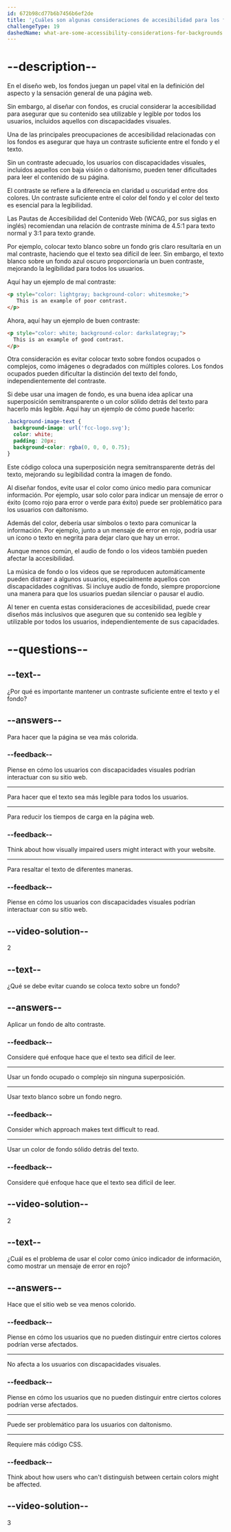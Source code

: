 ```yaml
---
id: 672b98cd77b6b7456b6ef2de
title: '¿Cuáles son algunas consideraciones de accesibilidad para los fondos?'
challengeType: 19
dashedName: what-are-some-accessibility-considerations-for-backgrounds
---
```


# --description--

En el diseño web, los fondos juegan un papel vital en la definición del aspecto y la sensación general de una página web.

Sin embargo, al diseñar con fondos, es crucial considerar la accesibilidad para asegurar que su contenido sea utilizable y legible por todos los usuarios, incluidos aquellos con discapacidades visuales.

Una de las principales preocupaciones de accesibilidad relacionadas con los fondos es asegurar que haya un contraste suficiente entre el fondo y el texto.

Sin un contraste adecuado, los usuarios con discapacidades visuales, incluidos aquellos con baja visión o daltonismo, pueden tener dificultades para leer el contenido de su página.

El contraste se refiere a la diferencia en claridad u oscuridad entre dos colores. Un contraste suficiente entre el color del fondo y el color del texto es esencial para la legibilidad.

Las Pautas de Accesibilidad del Contenido Web (WCAG, por sus siglas en inglés) recomiendan una relación de contraste mínima de 4.5:1 para texto normal y 3:1 para texto grande.

Por ejemplo, colocar texto blanco sobre un fondo gris claro resultaría en un mal contraste, haciendo que el texto sea difícil de leer. Sin embargo, el texto blanco sobre un fondo azul oscuro proporcionaría un buen contraste, mejorando la legibilidad para todos los usuarios.

Aquí hay un ejemplo de mal contraste:

```html
<p style="color: lightgray; background-color: whitesmoke;">
   This is an example of poor contrast.
</p>
```

Ahora, aquí hay un ejemplo de buen contraste:

```html
<p style="color: white; background-color: darkslategray;">
  This is an example of good contrast.
</p>
```

Otra consideración es evitar colocar texto sobre fondos ocupados o complejos, como imágenes o degradados con múltiples colores. Los fondos ocupados pueden dificultar la distinción del texto del fondo, independientemente del contraste.

Si debe usar una imagen de fondo, es una buena idea aplicar una superposición semitransparente o un color sólido detrás del texto para hacerlo más legible. Aquí hay un ejemplo de cómo puede hacerlo:

```css
.background-image-text {
  background-image: url('fcc-logo.svg');
  color: white;
  padding: 20px;
  background-color: rgba(0, 0, 0, 0.75);
}
```

Este código coloca una superposición negra semitransparente detrás del texto, mejorando su legibilidad contra la imagen de fondo.

Al diseñar fondos, evite usar el color como único medio para comunicar información. Por ejemplo, usar solo color para indicar un mensaje de error o éxito (como rojo para error o verde para éxito) puede ser problemático para los usuarios con daltonismo.

Además del color, debería usar símbolos o texto para comunicar la información. Por ejemplo, junto a un mensaje de error en rojo, podría usar un ícono o texto en negrita para dejar claro que hay un error.

Aunque menos común, el audio de fondo o los videos también pueden afectar la accesibilidad.

La música de fondo o los videos que se reproducen automáticamente pueden distraer a algunos usuarios, especialmente aquellos con discapacidades cognitivas. Si incluye audio de fondo, siempre proporcione una manera para que los usuarios puedan silenciar o pausar el audio.

Al tener en cuenta estas consideraciones de accesibilidad, puede crear diseños más inclusivos que aseguren que su contenido sea legible y utilizable por todos los usuarios, independientemente de sus capacidades.

# --questions--

## --text--

¿Por qué es importante mantener un contraste suficiente entre el texto y el fondo?

## --answers--

Para hacer que la página se vea más colorida.

### --feedback--

Piense en cómo los usuarios con discapacidades visuales podrían interactuar con su sitio web.

---

Para hacer que el texto sea más legible para todos los usuarios.

---

Para reducir los tiempos de carga en la página web.

### --feedback--

Think about how visually impaired users might interact with your website.

---

Para resaltar el texto de diferentes maneras.

### --feedback--

Piense en cómo los usuarios con discapacidades visuales podrían interactuar con su sitio web.

## --video-solution--

2

## --text--

¿Qué se debe evitar cuando se coloca texto sobre un fondo?

## --answers--

Aplicar un fondo de alto contraste.

### --feedback--

Considere qué enfoque hace que el texto sea difícil de leer.

---

Usar un fondo ocupado o complejo sin ninguna superposición.

---

Usar texto blanco sobre un fondo negro.

### --feedback--

Consider which approach makes text difficult to read.

---

Usar un color de fondo sólido detrás del texto.

### --feedback--

Considere qué enfoque hace que el texto sea difícil de leer.

## --video-solution--

2

## --text--

¿Cuál es el problema de usar el color como único indicador de información, como mostrar un mensaje de error en rojo?

## --answers--

Hace que el sitio web se vea menos colorido.

### --feedback--

Piense en cómo los usuarios que no pueden distinguir entre ciertos colores podrían verse afectados.

---

No afecta a los usuarios con discapacidades visuales.

### --feedback--

Piense en cómo los usuarios que no pueden distinguir entre ciertos colores podrían verse afectados.

---

Puede ser problemático para los usuarios con daltonismo.

---

Requiere más código CSS.

### --feedback--

Think about how users who can't distinguish between certain colors might be affected.

## --video-solution--

3
